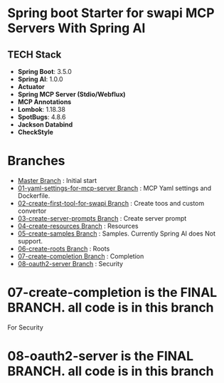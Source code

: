 # Spring boot Starter for swapi MCP Servers With Spring AI

## TECH Stack

- **Spring Boot**: 3.5.0
- **Spring AI**: 1.0.0
- **Actuator**
- **Spring MCP Server (Stdio/Webflux)**
- **MCP Annotations**
- **Lombok**: 1.18.38
- **SpotBugs**: 4.8.6
- **Jackson Databind**
- **CheckStyle**

# Branches
- [Master Branch](https://github.com/thrkrdk/spring-ai-mcp-server) : Initial start
- [01-yaml-settings-for-mcp-server Branch](https://github.com/thrkrdk/spring-ai-mcp-server/tree/01-yaml-settings-for-mcp-server) : MCP Yaml settings and Dockerfile.
- [02-create-first-tool-for-swapi Branch](https://github.com/thrkrdk/spring-ai-mcp-server/tree/02-create-first-tool-for-swapi) : Create toos and custom convertor
- [03-create-server-prompts Branch](https://github.com/thrkrdk/spring-ai-mcp-server/tree/03-create-server-prompts) : Create server prompt
- [04-create-resources Branch](https://github.com/thrkrdk/spring-ai-mcp-server/tree/04-create-resources) : Resources
- [05-create-samples Branch](https://github.com/thrkrdk/spring-ai-mcp-server/tree/05-create-samples) : Samples. Currently Spring AI does Not support.
- [06-create-roots Branch](https://github.com/thrkrdk/spring-ai-mcp-server/tree/06-create-roots) : Roots
- [07-create-completion Branch](https://github.com/thrkrdk/spring-ai-mcp-server/tree/07-create-completion) : Completion
- [08-oauth2-server Branch]([https://github.com/thrkrdk/spring-ai-mcp-server/tree/07-create-completion](https://github.com/thrkrdk/spring-ai-mcp-server/tree/08-oauth2-server)) : Security 

# 07-create-completion is the FINAL BRANCH. all code is in this branch
For Security
# 08-oauth2-server  is the FINAL BRANCH. all code is in this branch

